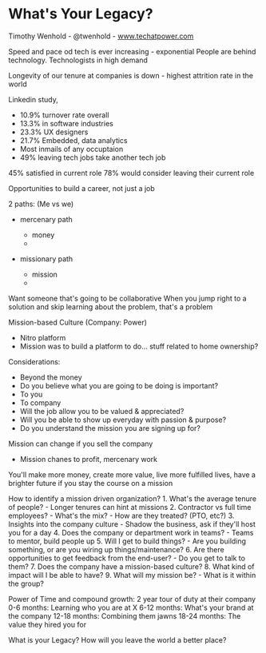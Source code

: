 # What's Your Legacy?
Timothy Wenhold - @twenhold - www.techatpower.com

Speed and pace od tech is ever increasing - exponential
People are behind technology. Technologists in high demand

Longevity of our tenure at companies is down - highest attrition rate in the world

Linkedin study, 
 - 10.9% turnover rate overall
 - 13.3% in software industries
 - 23.3% UX designers
 - 21.7% Embedded, data analytics
 - Most inmails of any occuptaion
 - 49% leaving tech jobs take another tech job

45% satisfied in current role
78% would consider leaving their current role


Opportunities to build a career, not just a job

2 paths: (Me vs we)
 - mercenary path
 	- money
 	-

 - missionary path
 	- mission
 	- 


Want someone that's going to be collaborative
When you jump right to a solution and skip learning about the problem, that's a problem

Mission-based Culture (Company: Power)
 - Nitro platform
 - Mission was to build a platform to do... stuff related to home ownership?

Considerations:
 - Beyond the money
 - Do you believe what you are going to be doing is important?
  - To you
  - To company
 - Will the job allow you to be valued & appreciated?
 - Will you be able to show up everyday with passion & purpose?
 - Do you understand the mission you are signing up for?

Mission can change if you sell the company
 - Mission chanes to profit, mercenary work

You'll make more money, create more value, live more fulfilled lives, have a brighter future if you stay the course on a mission

How to identify a mission driven organization?
	1. What's the average tenure of people?
		- Longer tenures can hint at missions
	2. Contractor vs full time employees?
		- What's the mix?
		- How are they treated? (PTO, etc?)
	3. Insights into the company culture
		- Shadow the business, ask if they'll host you for a day
	4. Does the company or department work in teams?
		- Teams to mentor, build people up
	5. Will I get to build things?
		- Are you building something, or are you wiring up things/maintenance?
	6. Are there opportunities to get feedback from the end-user?
		- Do you get to talk to them?
	7. Does the company have a mission-based culture?
	8. What kind of impact will I be able to have?
	9. What will my mission be?
		- What is it within the group?

Power of Time and compound growth: 2 year tour of duty at their company
0-6 months:  Learning who you are at X
6-12 months: What's your brand at the company
12-18 months: Combining them jawns
18-24 months: The value they hired you for

What is your Legacy?
How will you leave the world a better place?















